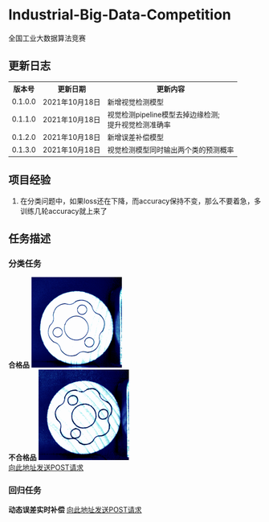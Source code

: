 <h1>Industrial-Big-Data-Competition</h1>
全国工业大数据算法竞赛
<h2>更新日志</h2>
<table>
<tr>
<th>版本号</th><th>更新日期</th><th>更新内容</th>
</tr>
<tr>
<td>0.1.0.0</td><td>2021年10月18日</td><td>新增视觉检测模型</td>
</tr>
<tr>
<td>0.1.1.0</td><td>2021年10月18日</td><td>视觉检测pipeline模型去掉边缘检测;<br />提升视觉检测准确率</td>
</tr>
<tr>
<td>0.1.2.0</td><td>2021年10月18日</td><td>新增误差补偿模型</td>
</tr>
<tr>
<td>0.1.3.0</td><td>2021年10月18日</td><td>视觉检测模型同时输出两个类的预测概率</td>
</tr>
</table>
<h2>项目经验</h2>
<ol>
<li>在分类问题中，如果loss还在下降，而accuracy保持不变，那么不要着急，多训练几轮accuracy就上来了</li>
</ol>
<h2>任务描述</h2>
<h3>分类任务</h3>
<b>合格品</b>
<img src="data/pic/train/0/616bb0a2ac4eb86ec92bf933.png" alt="合格品" /><br />
<b>不合格品</b>
<img src="data/pic/train/1/616bb88cac4eb86ec92bfa67.png" alt="不合格品" /><br />
<a href="http://81.70.8.71:8501/v1/models/pic_clf:predict" target="_blank">向此地址发送POST请求</a>
<h3>回归任务</h3>
<b>动态误差实时补偿</b>
<a href="http://81.70.8.71:8501/v1/models/adjustment:predict" target="_blank">向此地址发送POST请求</a>

